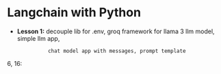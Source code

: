 # **Langchain with Python**

- **Lesson 1:** decouple lib for .env, groq framework for llama 3 llm model, simple llm app,

                chat model app with messages, prompt template




6, 16: